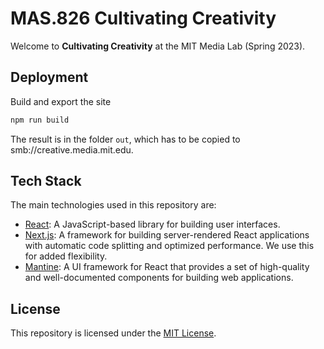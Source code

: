 # MAS.826 Cultivating Creativity
Welcome to **Cultivating Creativity** at the MIT Media Lab (Spring 2023).

## Deployment

Build and export the site

```bash
npm run build
```

The result is in the folder `out`, which has to be copied to smb://creative.media.mit.edu.

## Tech Stack

The main technologies used in this repository are:

- [React](https://reactjs.org/): A JavaScript-based library for building user interfaces.
- [Next.js](https://nextjs.org/): A framework for building server-rendered React applications with automatic code splitting and optimized performance. We use this for added flexibility.
- [Mantine](https://mantine.dev/): A UI framework for React that provides a set of high-quality and well-documented components for building web applications.

## License

This repository is licensed under the [MIT License](https://opensource.org/licenses/MIT).
